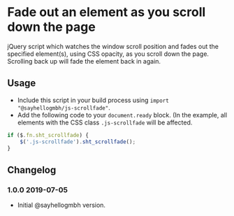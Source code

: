 # Fade out an element as you scroll down the page

jQuery script which watches the window scroll position and fades out the
specified element(s), using CSS opacity, as you scroll down the page. Scrolling
back up will fade the element back in again.

## Usage

* Include this script in your build process using `import "@sayhellogmbh/js-scrollfade"`.
* Add the following code to your `document.ready` block. (In the example, all elements with the CSS class `.js-scrollfade` will be affected.

```javascript
if ($.fn.sht_scrollfade) {
	$('.js-scrollfade').sht_scrollfade();
}
```

## Changelog

### 1.0.0 2019-07-05

* Initial @sayhellogmbh version.
